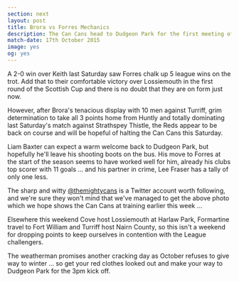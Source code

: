 ```yaml
---
section: next
layout: post
title: Brora vs Forres Mechanics
description: The Can Cans head to Dudgeon Park for the first meeting of the two teams this season.
match-date: 17th October 2015
image: yes
og: yes
---
```

A 2-0 win over Keith last Saturday saw Forres chalk up 5 league wins on the trot. Add that to their comfortable victory over Lossiemouth in the first round of the Scottish Cup and there is no doubt that they are on form just now.

However, after Brora's tenacious display with 10 men against Turriff, grim determination to take all 3 points home from Huntly and totally dominating last Saturday's match against Strathspey Thistle, the Reds appear to be back on course and will be hopeful of halting the Can Cans this Saturday.

Liam Baxter can expect a warm welcome back to Dudgeon Park, but hopefully he'll leave his shooting boots on the bus. His move to Forres at the start of the season seems to have worked well for him, already his clubs top scorer with 11 goals ... and his partner in crime, Lee Fraser has a tally of only one less.

The sharp and witty [@themightycans](https://twitter.com/themightycans) is a Twitter account worth following, and we're sure they won't mind that we've managed to get the above photo which we hope shows the Can Cans at training earlier this week ...

Elsewhere this weekend Cove host Lossiemouth at Harlaw Park, Formartine travel to Fort William and Turriff host Nairn County, so this isn't a weekend for dropping points to keep ourselves in contention with the League challengers. 

The weatherman promises another cracking day as October refuses to give way to winter ... so get your red clothes looked out and make your way to Dudgeon Park for the 3pm kick off.